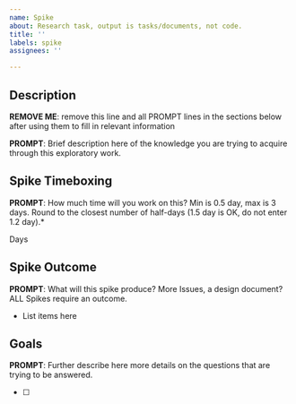 ```yaml
---
name: Spike
about: Research task, output is tasks/documents, not code.
title: ''
labels: spike
assignees: ''

---
```


## Description

**REMOVE ME**: remove this line and all PROMPT lines in the sections below after using them to fill in relevant information

**PROMPT**: Brief description here of the knowledge you are trying to acquire through this exploratory work.

## Spike Timeboxing

**PROMPT**: How much time will you work on this? Min is 0.5 day, max is 3 days. Round to the closest number of half-days (1.5 day is OK, do not enter 1.2 day).*

<N> Days

## Spike Outcome
**PROMPT**:  What will this spike produce? More Issues, a design document? ALL Spikes require an outcome.

 * List items here

## Goals

**PROMPT**: Further describe here more details on the questions that are trying to be answered.

* [ ]
